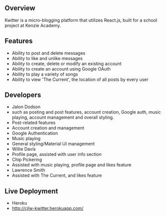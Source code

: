 

## Overview

Kwitter is a micro-blogging platform that utilizes React.js, built for a school project at Kenzie Academy.

## Features

- Ability to post and delete messages
- Ability to like and unlike messages
- Ability to create, delete or modify an existing account
- Ability to create an account using Google OAuth
- Ability to play a variety of songs
- Ability to view 'The Current', the location of all posts by every user


## Developers
- Jalon Dodson
 - such as posting and post features, account creation, Google auth, music playing, account management and overall styling.
 - Post-related features
 - Account creation and management
 - Google Authentication
 - Music playing
 - General styling/Material UI management
- Willie Davis
 - Profile page, assisted with user info section
- Chip Pickering
 - Assisted with music playing, profile page and likes feature
- Lawrence Smith
 - Assisted with The Current, and likes feature

## Live Deployment
- Heroku
 - http://cjlw-kwitter.herokuapp.com/

